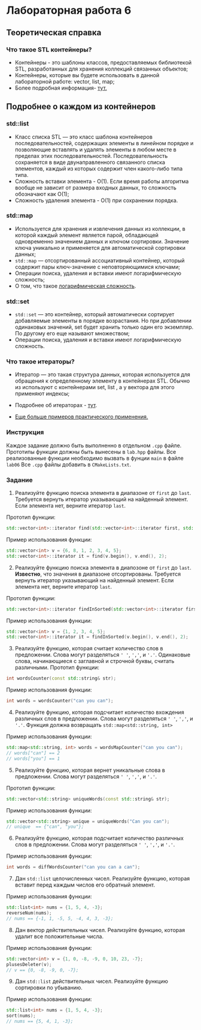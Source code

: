 
# Лабораторная работа 6

## Теоретическая справка

### Что такое STL контейнеры?
* Контейнеры - это шаблоны классов, предоставляемых библиотекой STL, разработанных для хранения коллекций связанных объектов;
* Контейнеры, которые вы будете использовать в данной лабораторной работе: vector, list, map;
* Более подробная информация- [тут.](https://msdn.microsoft.com/ru-ru/library/1fe2x6kt.aspx)

## Подробнее о каждом из контейнеров

### std::list
* Класс списка STL — это класс шаблона контейнеров последовательностей, содержащих элементы в линейном порядке и позволяющие вставлять и удалять элементы в любом месте в пределах этих последовательностей. Последовательность сохраняется в виде двунаправленного связанного списка элементов, каждый из которых содержит член какого-либо типа типа.
* Сложность вставки элемента - O(1). Если время работы алгоритма вообще не зависит от размера входных данных, то сложность обозначают как O(1);
* Сложность удаления элемента -  О(1) при сохранении порядка.

### std::map
* Используется для хранения и извлечения данных из коллекции, в которой каждый элемент является парой,
 обладающей одновременно значением данных и ключом сортировки. Значение ключа уникально и применяется для автоматической сортировки данных;
* `std::map` — отсортированный ассоциативный контейнер, который содержит пары ключ-значение с неповторяющимися ключами;
* Операции поиска, удаления и вставки имеют логарифмическую сложность;
* О том, что такое [логарифмическая сложность](https://medium.com/@va00iosd/%D0%BE%D1%86%D0%B5%D0%BD%D0%BA%D0%B0-%D1%81%D0%BB%D0%BE%D0%B6%D0%BD%D0%BE%D1%81%D1%82%D0%B8-%D0%B0%D0%BB%D0%B3%D0%BE%D1%80%D0%B8%D1%82%D0%BC%D0%BE%D0%B2-%D0%B8%D0%BB%D0%B8-%D1%87%D1%82%D0%BE-%D1%82%D0%B0%D0%BA%D0%BE%D0%B5-%D0%BE-log-n-be9752eae062).

### std::set 
* `std::set` — это контейнер, который автоматически сортирует добавляемые элементы в порядке возрастания. Но при добавлении одинаковых значений, set будет хранить только один его экземпляр. По другому его еще называют множеством;
* Операции поиска, удаления и вставки имеют логарифмическую сложность.

### Что такое итераторы?
* Итератор — это такая структура данных, которая используется для обращения к определенному элементу в контейнерах STL.
Обычно из используют с контейнерами set, list , а у вектора для этого применяют индексы;
* Подробнее об итераторах - [тут](https://metanit.com/cpp/tutorial/7.3.php).

* [Еще больше примеров практического применения.](https://github.com/bmstu-iu8-cpp/cpp-beginner-2017/tree/master/lab6)

### Инструкция
Каждое задание должно быть выполненно в отдельном `.cpp` файле. Прототипы функции должны быть вынесены в `lab.hpp` файлы.
Все реализованные функции необходимо вызвать в фунции `main` в файле `lab06` Все `.cpp` файлы добавить в `CMakeLists.txt`.

### Задание
1. Реализуйте функцию поиска элемента в диапазоне от `first` до `last`. Требуется вернуть итератор указывающий на найденный элемент. Если элемента нет, верните итератор `last`.

Прототип функции:
```cpp
std::vector<int>::iterator find(std::vector<int>::iterator first, std::vector<int>::iterator last, int el);
```
Пример использования функции:
```cpp
std::vector<int> v = {6, 8, 1, 2, 3, 4, 5};
std::vector<int>::iterator it = find(v.begin(), v.end(), 2);
```
2. Реализуйте функцию поиска элемента в диапозоне от `first` до `last`. **Известно**, что значения в диапазоне отсортированы. Требуется вернуть итератор указывающий на найденный элемент.
Если элемента нет, верните итератор `last`.

Прототип функции:
```cpp
std::vector<int>::iterator findInSorted(std::vector<int>::iterator first, std::vector<int>::iterator last, int el);
```
Пример использования функции:
```cpp
std::vector<int> v = {1, 2, 3, 4, 5};
std::vector<int>::iterator it = findInSorted(v.begin(), v.end(), 2);
```
3. Реализуйте функцию, которая считает количество слов в предложении. Слова могут разделяться `' '`, `','`, и `'.'`.
Одинаковые слова, начинающиеся с заглавной и строчной буквы, считать различными.
Прототип функции:
```cpp
int wordsCounter(const std::string& str);
```
Пример использования функции:
```cpp
int words = wordsCounter("can you can");
```
4. Реализуйте функцию, которая подсчитает количество вхождения различных слов в предложении. Слова могут разделяться `' '`, `','`, и `'.'`.
Функция должна возвращать `std::map<std::string, int>`

Пример использования функции:
```cpp
std::map<std::string, int> words = wordsMapCounter("can you can");
// words["can"] == 2
// words["you"] == 1
```
5. Реализуйте функцию, которая вернет уникальные слова в предложении. Слова могут разделяться `' '`, `','`, и `'.'`.

Прототип функции:
```cpp
std::vector<std::string> uniqueWords(const std::string& str);
```
Пример использования функции:
```cpp
std::vector<std::string> unique = uniqueWords("Can you can");
// unique  == {"can", "you"};
```
6. Реализуйте функцию, которая подсчитает количество различных слов в предложении. Слова могут разделяться `' '`, `','`, и `'.'`.

Пример использования функции:
```cpp
int words = diffWordsCounter("can you can a can");
```
7. Дан `std::list` целочисленных чисел.  Реализуйте функцию, которая вставит перед каждым числов его обратный элемент.

Пример использования функции:
```cpp
std::list<int> nums = {1, 5, 4, -3};
reverseNum(nums);
// nums == {-1, 1, -5, 5, -4, 4, 3, -3};
```
8. Дан вектор действительных чисел. Реализуйте функцию, которая удалит все положительные числа.

Пример использования функции:
```cpp
std::vector<int> v = {1, 0, -8, -9, 0, 10, 23, -7};
plusesDeleter(v);
// v == {0, -8, -9, 0, -7};
```
9. Дан `std::list` действительных чисел. Реализуйте функцию сортировки по убыванию.

Пример использования функции:
```cpp
std::list<int> nums = {1, 5, 4, -3};
sort(nums);
// nums == {5, 4, 1, -3};
```
